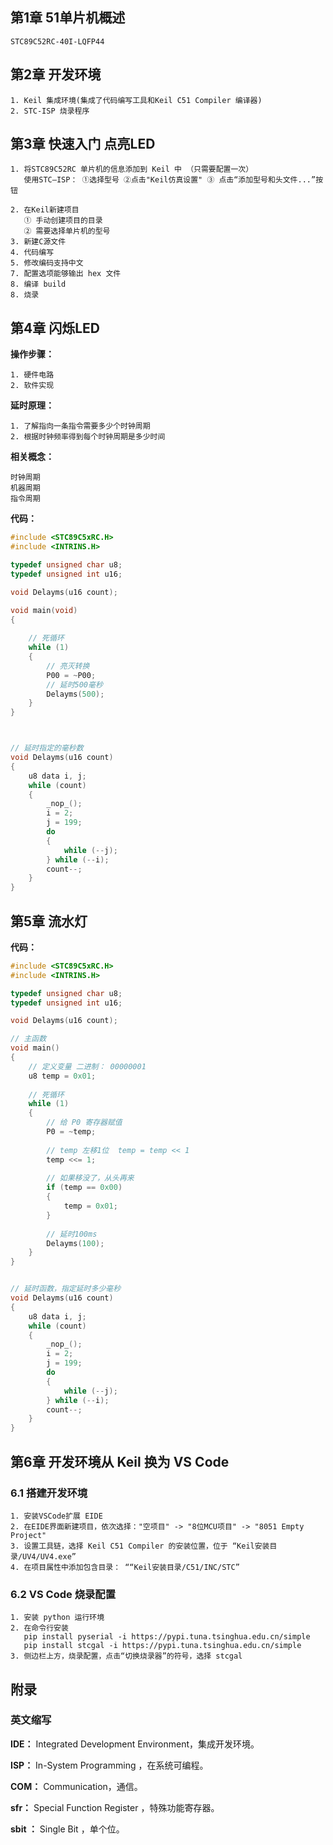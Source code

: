 
## 第1章 51单片机概述

```
STC89C52RC-40I-LQFP44
```

## 第2章 开发环境

```
1. Keil 集成环境(集成了代码编写工具和Keil C51 Compiler 编译器)
2. STC-ISP 烧录程序
```

## 第3章 快速入门 点亮LED

```
1. 将STC89C52RC 单片机的信息添加到 Keil 中 （只需要配置一次）
   使用STC—ISP： ①选择型号 ②点击"Keil仿真设置" ③ 点击“添加型号和头文件...”按钮

2. 在Keil新建项目
   ① 手动创建项目的目录
   ② 需要选择单片机的型号
3. 新建C源文件
4. 代码编写
5. 修改编码支持中文
7. 配置选项能够输出 hex 文件
8. 编译 build
8. 烧录
```



## 第4章 闪烁LED

**操作步骤：**

```
1. 硬件电路
2. 软件实现
```

**延时原理：**

```
1. 了解指向一条指令需要多少个时钟周期
2. 根据时钟频率得到每个时钟周期是多少时间
```

**相关概念：**

```
时钟周期
机器周期
指令周期
```

**代码：**

```c
#include <STC89C5xRC.H>
#include <INTRINS.H>

typedef unsigned char u8;
typedef unsigned int u16;

void Delayms(u16 count);

void main(void)
{
	
	// 死循环
	while (1)
	{
		// 亮灭转换
		P00 = ~P00;
		// 延时500毫秒
		Delayms(500);
	}	
}



// 延时指定的毫秒数
void Delayms(u16 count)
{
	u8 data i, j;
	while (count)
	{
		_nop_();
		i = 2;
		j = 199;
		do
		{
			while (--j);
		} while (--i);
		count--;
	}
}

```



## 第5章 流水灯

**代码：**

```c
#include <STC89C5xRC.H>
#include <INTRINS.H>

typedef unsigned char u8;
typedef unsigned int u16;

void Delayms(u16 count);

// 主函数
void main()
{
	// 定义变量 二进制： 00000001
	u8 temp = 0x01;
	
	// 死循环
	while (1)
	{
		// 给 P0 寄存器赋值
		P0 = ~temp;
		
		// temp 左移1位  temp = temp << 1
		temp <<= 1;
		
		// 如果移没了，从头再来
		if (temp == 0x00)
		{
			temp = 0x01;
		}
		
		// 延时100ms
		Delayms(100);
	}
}


// 延时函数，指定延时多少毫秒
void Delayms(u16 count)
{
	u8 data i, j;
	while (count)
	{
		_nop_();
		i = 2;
		j = 199;
		do
		{
			while (--j);
		} while (--i);
		count--;
	}
}

```



## 第6章 开发环境从 Keil 换为 VS Code

### 6.1 搭建开发环境

```
1. 安装VSCode扩展 EIDE
2. 在EIDE界面新建项目，依次选择："空项目" -> "8位MCU项目" -> "8051 Empty Project"
3. 设置工具链，选择 Keil C51 Compiler 的安装位置，位于 “Keil安装目录/UV4/UV4.exe”
4. 在项目属性中添加包含目录： ““Keil安装目录/C51/INC/STC”
```

### 6.2 VS Code 烧录配置

```
1. 安装 python 运行环境
2. 在命令行安装
   pip install pyserial -i https://pypi.tuna.tsinghua.edu.cn/simple
   pip install stcgal -i https://pypi.tuna.tsinghua.edu.cn/simple
3. 侧边栏上方，烧录配置，点击“切换烧录器”的符号，选择 stcgal
```

## 附录

### 英文缩写

**IDE：** Integrated Development Environment，集成开发环境。

**ISP：** In-System Programming ，在系统可编程。

**COM：** Communication，通信。

**sfr：** Special Function Register ，特殊功能寄存器。

**sbit ：** Single Bit ，单个位。





  
